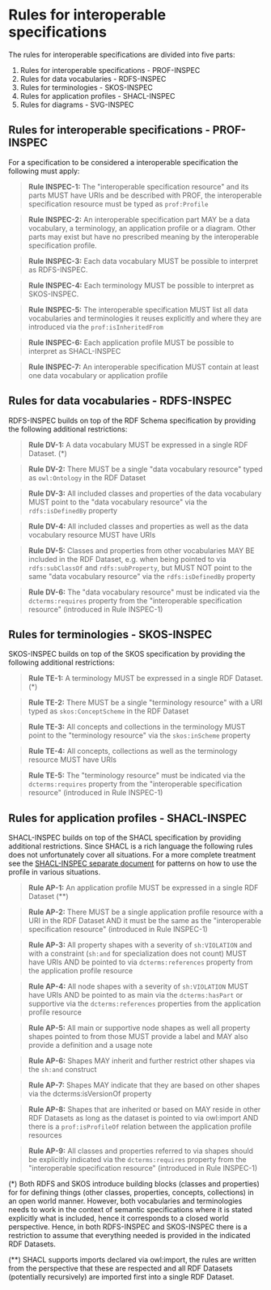 # Rules for interoperable specifications

The rules for interoperable specifications are divided into five parts:

1. Rules for interoperable specifications - PROF-INSPEC
2. Rules for data vocabularies - RDFS-INSPEC
3. Rules for terminologies - SKOS-INSPEC
4. Rules for application profiles - SHACL-INSPEC
5. Rules for diagrams - SVG-INSPEC

## Rules for interoperable specifications - PROF-INSPEC

For a specification to be considered a interoperable specification the following must apply:

><a name="INSPEC1"></a> **Rule INSPEC-1:** The "interoperable specification resource" and its parts MUST have URIs and be described with PROF, the interoperable specification resource must be typed as `prof:Profile`

><a name="INSPEC2"></a> **Rule INSPEC-2:** An interoperable specification part MAY be a data vocabulary, a terminology, an application profile or a diagram. Other parts may exist but have no prescribed meaning by the interoperable specification profile.

><a name="INSPEC3"></a> **Rule INSPEC-3:** Each data vocabulary MUST be possible to interpret as RDFS-INSPEC.

><a name="INSPEC4"></a> **Rule INSPEC-4:** Each terminology MUST be possible to interpret as SKOS-INSPEC.

><a name="INSPEC5"></a> **Rule INSPEC-5:** The interoperable specification MUST list all data vocabularies and terminologies it reuses explicitly and where they are introduced via the `prof:isInheritedFrom`

><a name="INSPEC6"></a> **Rule INSPEC-6:** Each application profile MUST be possible to interpret as SHACL-INSPEC

><a name="INSPEC7"></a> **Rule INSPEC-7:** An interoperable specification MUST contain at least one data vocabulary or application profile

## Rules for data vocabularies - RDFS-INSPEC

RDFS-INSPEC builds on top of the RDF Schema specification by providing the following additional restrictions:

><a name="DV1"></a> **Rule DV-1:** A data vocabulary MUST be expressed in a single RDF Dataset. (*)

><a name="DV2"></a> **Rule DV-2:** There MUST be a single "data vocabulary resource" typed as `owl:Ontology` in the RDF Dataset

><a name="DV3"></a> **Rule DV-3:** All included classes and properties of the data vocabulary MUST point to the "data vocabulary resource" via the `rdfs:isDefinedBy` property

><a name="DV4"></a> **Rule DV-4:** All included classes and properties as well as the data vocabulary resource MUST have URIs

><a name="DV5"></a> **Rule DV-5:** Classes and properties from other vocabularies MAY BE included in the RDF Dataset, e.g. when being pointed to via `rdfs:subClassOf` and `rdfs:subProperty`, but MUST NOT point to the same "data vocabulary resource" via the `rdfs:isDefinedBy` property

><a name="DV6"></a> **Rule DV-6:** The "data vocabulary resource" must be indicated via the `dcterms:requires` property from the "interoperable specification resource" (introduced in Rule INSPEC-1)


## Rules for terminologies - SKOS-INSPEC

SKOS-INSPEC builds on top of the SKOS specification by providing the following additional restrictions:

><a name="TE1"></a> **Rule TE-1:** A terminology MUST be expressed in a single RDF Dataset. (*)

><a name="TE2"></a> **Rule TE-2:** There MUST be a single "terminology resource" with a URI typed as `skos:ConceptScheme` in the RDF Dataset

><a name="TE3"></a> **Rule TE-3:** All concepts and collections in the terminology MUST point to the "terminology resource" via the `skos:inScheme` property

><a name="TE4"></a> **Rule TE-4:** All concepts, collections as well as the terminology resource MUST have URIs

><a name="TE5"></a> **Rule TE-5:** The "terminology resource" must be indicated via the `dcterms:requires` property from the "interoperable specification resource" (introduced in Rule INSPEC-1)

## Rules for application profiles - SHACL-INSPEC

SHACL-INSPEC builds on top of the SHACL specification by providing additional restrictions. Since SHACL is a rich language the following rules does not unfortunately cover all situations. For a more complete treatment see the [SHACL-INSPEC separate document](ap.md) for patterns on how to use the profile in various situations.

><a name="AP1"></a> **Rule AP-1:** An application profile MUST be expressed in a single RDF Dataset (**)

><a name="AP2"></a> **Rule AP-2:** There MUST be a single application profile resource with a URI in the RDF Dataset AND it must be the same as the "interoperable specification resource" (introduced in Rule INSPEC-1)

><a name="AP3"></a> **Rule AP-3:** All property shapes with a severity of `sh:VIOLATION` and with a constraint (`sh:and` for specialization does not count) MUST have URIs AND be pointed to via `dcterms:references` property from the application profile resource

><a name="AP4"></a> **Rule AP-4:** All node shapes with a severity of `sh:VIOLATION` MUST have URIs AND be pointed to as main via the `dcterms:hasPart` or supportive via the `dcterms:references` properties from the application profile resource

><a name="AP5"></a> **Rule AP-5:** All main or supportive node shapes as well all property shapes pointed to from those MUST provide a label and MAY also provide a definition and a usage note

><a name="AP6"></a> **Rule AP-6:** Shapes MAY inherit and further restrict other shapes via the `sh:and` construct

><a name="AP7"></a> **Rule AP-7:** Shapes MAY indicate that they are based on other shapes via the dcterms:isVersionOf property

><a name="AP8"></a> **Rule AP-8:** Shapes that are inherited or based on MAY reside in other RDF Datasets as long as the dataset is pointed to via owl:import AND there is a `prof:isProfileOf` relation between the application profile resources

><a name="AP9"></a> **Rule AP-9:** All classes and properties referred to via shapes should be explicitly indicated via the `dcterms:requires` property from the "interoperable specification resource" (introduced in Rule INSPEC-1)


(*) Both RDFS and SKOS introduce building blocks (classes and properties) for for defining things (other classes, properties, concepts, collections) in an open world manner. However, both vocabularies and terminologies needs to work in the context of semantic specifications where it is stated explicitly what is included, hence it corresponds to a closed world perspective. Hence, in both RDFS-INSPEC and SKOS-INSPEC there is a restriction to assume that everything needed is provided in the indicated RDF Datasets.

(**) SHACL supports imports declared via owl:import, the rules are written from the perspective that these are respected and all RDF Datasets (potentially recursively) are imported first into a single RDF Dataset.